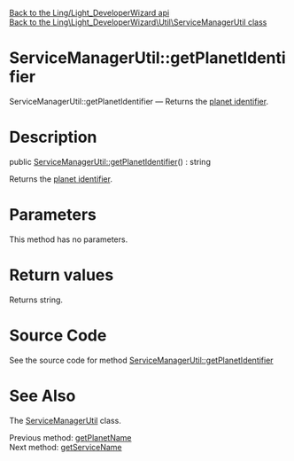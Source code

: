 [Back to the Ling/Light_DeveloperWizard api](https://github.com/lingtalfi/Light_DeveloperWizard/blob/master/doc/api/Ling/Light_DeveloperWizard.md)<br>
[Back to the Ling\Light_DeveloperWizard\Util\ServiceManagerUtil class](https://github.com/lingtalfi/Light_DeveloperWizard/blob/master/doc/api/Ling/Light_DeveloperWizard/Util/ServiceManagerUtil.md)


ServiceManagerUtil::getPlanetIdentifier
================



ServiceManagerUtil::getPlanetIdentifier — Returns the [planet identifier](https://github.com/lingtalfi/UniverseTools/blob/master/doc/pages/nomenclature.md#planet-identifier).




Description
================


public [ServiceManagerUtil::getPlanetIdentifier](https://github.com/lingtalfi/Light_DeveloperWizard/blob/master/doc/api/Ling/Light_DeveloperWizard/Util/ServiceManagerUtil/getPlanetIdentifier.md)() : string




Returns the [planet identifier](https://github.com/lingtalfi/UniverseTools/blob/master/doc/pages/nomenclature.md#planet-identifier).




Parameters
================

This method has no parameters.


Return values
================

Returns string.








Source Code
===========
See the source code for method [ServiceManagerUtil::getPlanetIdentifier](https://github.com/lingtalfi/Light_DeveloperWizard/blob/master/Util/ServiceManagerUtil.php#L108-L111)


See Also
================

The [ServiceManagerUtil](https://github.com/lingtalfi/Light_DeveloperWizard/blob/master/doc/api/Ling/Light_DeveloperWizard/Util/ServiceManagerUtil.md) class.

Previous method: [getPlanetName](https://github.com/lingtalfi/Light_DeveloperWizard/blob/master/doc/api/Ling/Light_DeveloperWizard/Util/ServiceManagerUtil/getPlanetName.md)<br>Next method: [getServiceName](https://github.com/lingtalfi/Light_DeveloperWizard/blob/master/doc/api/Ling/Light_DeveloperWizard/Util/ServiceManagerUtil/getServiceName.md)<br>

